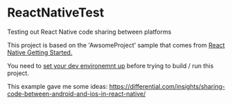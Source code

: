 # ReactNativeTest
Testing out React Native code sharing between platforms

This project is based on the 'AwsomeProject' sample that comes from 
<a href="http://facebook.github.io/react-native/docs/getting-started.html">React Native Getting Started.</a>

You need to <a href="http://facebook.github.io/react-native/docs/getting-started.html">set your dev environemnt up</a> before  trying to build / run this project. 

This example gave me some ideas:
https://differential.com/insights/sharing-code-between-android-and-ios-in-react-native/
